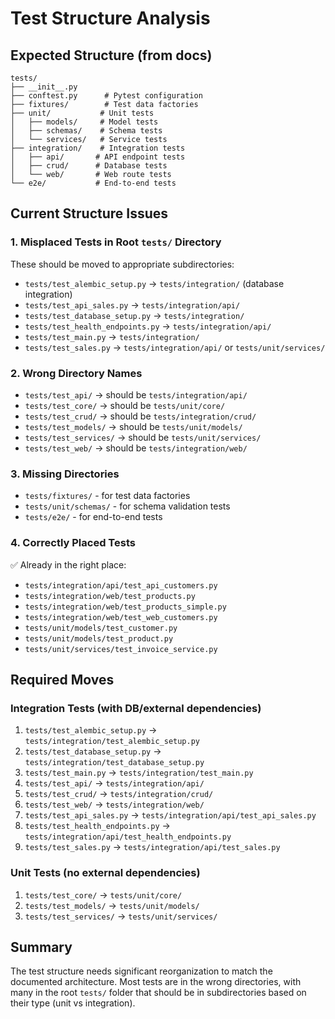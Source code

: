 # Test Structure Analysis

## Expected Structure (from docs)
```
tests/
├── __init__.py
├── conftest.py      # Pytest configuration
├── fixtures/        # Test data factories
├── unit/           # Unit tests
│   ├── models/     # Model tests
│   ├── schemas/    # Schema tests
│   └── services/   # Service tests
├── integration/    # Integration tests
│   ├── api/       # API endpoint tests
│   ├── crud/      # Database tests
│   └── web/       # Web route tests
└── e2e/           # End-to-end tests
```

## Current Structure Issues

### 1. **Misplaced Tests in Root `tests/` Directory**
These should be moved to appropriate subdirectories:
- `tests/test_alembic_setup.py` → `tests/integration/` (database integration)
- `tests/test_api_sales.py` → `tests/integration/api/`
- `tests/test_database_setup.py` → `tests/integration/`
- `tests/test_health_endpoints.py` → `tests/integration/api/`
- `tests/test_main.py` → `tests/integration/`
- `tests/test_sales.py` → `tests/integration/api/` or `tests/unit/services/`

### 2. **Wrong Directory Names**
- `tests/test_api/` → should be `tests/integration/api/`
- `tests/test_core/` → should be `tests/unit/core/`
- `tests/test_crud/` → should be `tests/integration/crud/`
- `tests/test_models/` → should be `tests/unit/models/`
- `tests/test_services/` → should be `tests/unit/services/`
- `tests/test_web/` → should be `tests/integration/web/`

### 3. **Missing Directories**
- `tests/fixtures/` - for test data factories
- `tests/unit/schemas/` - for schema validation tests
- `tests/e2e/` - for end-to-end tests

### 4. **Correctly Placed Tests**
✅ Already in the right place:
- `tests/integration/api/test_api_customers.py`
- `tests/integration/web/test_products.py`
- `tests/integration/web/test_products_simple.py`
- `tests/integration/web/test_web_customers.py`
- `tests/unit/models/test_customer.py`
- `tests/unit/models/test_product.py`
- `tests/unit/services/test_invoice_service.py`

## Required Moves

### Integration Tests (with DB/external dependencies)
1. `tests/test_alembic_setup.py` → `tests/integration/test_alembic_setup.py`
2. `tests/test_database_setup.py` → `tests/integration/test_database_setup.py`
3. `tests/test_main.py` → `tests/integration/test_main.py`
4. `tests/test_api/` → `tests/integration/api/`
5. `tests/test_crud/` → `tests/integration/crud/`
6. `tests/test_web/` → `tests/integration/web/`
7. `tests/test_api_sales.py` → `tests/integration/api/test_api_sales.py`
8. `tests/test_health_endpoints.py` → `tests/integration/api/test_health_endpoints.py`
9. `tests/test_sales.py` → `tests/integration/api/test_sales.py`

### Unit Tests (no external dependencies)
1. `tests/test_core/` → `tests/unit/core/`
2. `tests/test_models/` → `tests/unit/models/`
3. `tests/test_services/` → `tests/unit/services/`

## Summary
The test structure needs significant reorganization to match the documented architecture. Most tests are in the wrong directories, with many in the root `tests/` folder that should be in subdirectories based on their type (unit vs integration).
